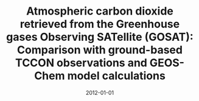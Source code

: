 ---
title: "<b>Atmospheric carbon dioxide retrieved from the Greenhouse gases Observing SATellite (GOSAT): Comparison with ground-based TCCON observations and GEOS-Chem model calculations</b>"
collection: publications
permalink: /publication/2012-01-01-Cogan
date: 2012-01-01
venue: 'Journal of Geophysical Research Atmospheres'
paperurl: 'https://doi.org/doi:10.1029/2012JD018087'
citation: '<b>5</b> - Cogan A.J., Boesch H., Parker R.J., Feng L., Palmer P.I. et al., <b>Atmospheric carbon dioxide retrieved from the Greenhouse gases Observing SATellite (GOSAT): Comparison with ground-based TCCON observations and GEOS-Chem model calculations</b>, Journal of Geophysical Research Atmospheres, 117, D21301, (2012-01-01). <a href="https://doi.org/doi:10.1029/2012JD018087">doi:10.1029/2012JD018087</a> (cited 105 times)

'
---